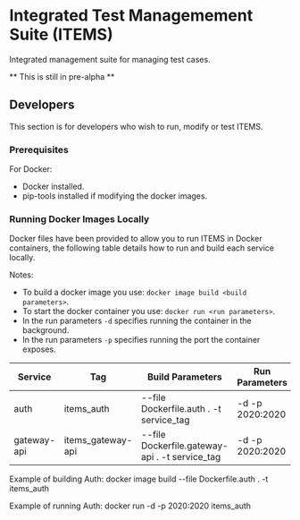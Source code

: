 # Integrated Test Managemement Suite (ITEMS)

Integrated management suite for managing test cases.

** This is still in pre-alpha **

## Developers

This section is for developers who wish to run, modify or test ITEMS.

### Prerequisites

For Docker:
* Docker installed.
* pip-tools installed if modifying the docker images.

### Running Docker Images Locally

Docker files have been provided to allow you to run ITEMS in Docker containers, the
following table details how to run and build each service locally.

Notes:
* To build a docker image you use: `docker image build <build parameters>`.
* To start the docker container you use: `docker run <run parameters>`.
* In the run parameters `-d` specifies running the container in the background.
* In the run parameters `-p` specifies running the port the container exposes.


Service | Tag | Build Parameters | Run Parameters
------------ | ------------- | ------------- | -------------
auth | items_auth | --file Dockerfile.auth . -t service_tag | -d -p 2020:2020 <Tag>
gateway-api | items_gateway-api | --file Dockerfile.gateway-api . -t service_tag | -d -p 2020:2020 <Tag>

Example of building Auth: docker image build --file Dockerfile.auth . -t items_auth

Example of running Auth: docker run -d -p 2020:2020 items_auth
